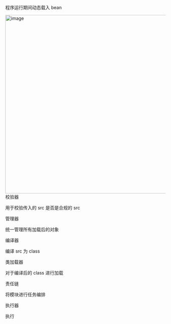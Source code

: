 程序运行期间动态载入 bean

<img width="1014" height="560" alt="image" src="https://github.com/user-attachments/assets/25b3fed4-c2fd-48b9-b9b8-f3a85cbf9dbb" />
校验器

用于校验传入的 src 是否是合规的 src

管理器

统一管理所有加载后的对象

编译器

编译 src 为 class

类加载器

对于编译后的 class 进行加载

责任链

将模块进行任务编排

执行器

执行
